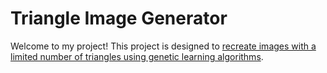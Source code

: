 # Triangle Image Generator

Welcome to my project! This project is designed to [recreate images with a limited number of triangles using genetic learning algorithms](https://github.com/Willpatpost/Triangle-Image-Generator).
